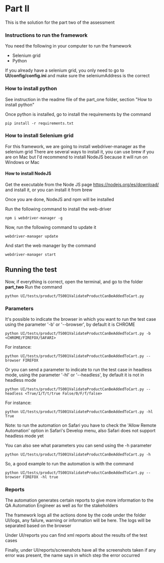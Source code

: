 # Part II
This is the solution for the part two of the assessment

### Instructions to run the framework

You need the following in your computer to run the framework
* Selenium grid
* Python

If you already have a selenium grid, you only need to go to **UI/config/config.ini** and make sure the seleniumAddress is the correct

### How to install python
See instruction in the readme file of the part_one folder, section "How to install python"

Once python is installed, go to install the requirements by the command
```
pip install -r requirements.txt
```

### How to install Selenium grid
For this framework, we are going to install webdriver-manager as the selenium grid 
There are several ways to install it, you can use brew if you are on Mac 
but I'd recommend to install NodeJS because it will run on Windows or Mac

#### How to install NodeJS
Get the executable from the Node JS page https://nodejs.org/es/download/
and install it, or you can install it from brew

Once you are done, NodeJS and npm will be installed

Run the following command to install the web-driver
```
npm i webdriver-manager -g
```

Now, run the following command to update it
```
webdriver-manager update
```
And start the web manager by the command
```
webdriver-manager start
```

## Running the test
Now, if everything is correct, open the terminal, and go to the folder **part_two**
Run the command
```
python UI/tests/product/TS001ValidateProductCanBeAddedToCart.py
```

### Parameters
It's possible to indicate the browser in which you want to run the test case 
using the parameter '-b' or '--browser', by default it is CHROME
```
python UI/tests/product/TS001ValidateProductCanBeAddedToCart.py -b <CHROME/FIREFOX/SAFARI>
``` 
For instance:
```
python UI/tests/product/TS001ValidateProductCanBeAddedToCart.py --browser FIREFOX
``` 

Or you can send a parameter to indicate to run the test case in headless mode, using the parameter '-hl' or '--headless',
 by default it is not in headless mode
```
python UI/tests/product/TS001ValidateProductCanBeAddedToCart.py --headless <True/1/T/t/true False/0/F/f/false>
``` 
For instance:
```
python UI/tests/product/TS001ValidateProductCanBeAddedToCart.py -hl True
```
Note: to run the automation on Safari you have to check the 'Allow Remote Automation' option in Safari's Develop menu, 
also Safari does not support headless mode yet

You can also see what parameters you can send using the -h parameter
```
python UI/tests/product/TS001ValidateProductCanBeAddedToCart.py -h
``` 

So, a good example to run the automation is with the command
```
python UI/tests/product/TS001ValidateProductCanBeAddedToCart.py --browser FIREFOX -hl true
```

### Reports
The automation generates certain reports to give more information to the QA Automation Engineer as well as for the stakeholders

The framework logs all the actions done by the code under the folder UI/logs, any failure, warning or 
information will be here. The logs will be separated based on the browser

Under UI/reports you can find xml reports about the results of the test cases

Finally, under UI/reports/screenshots have all the screenshots taken if any error was present, 
the name says in which step the error occurred